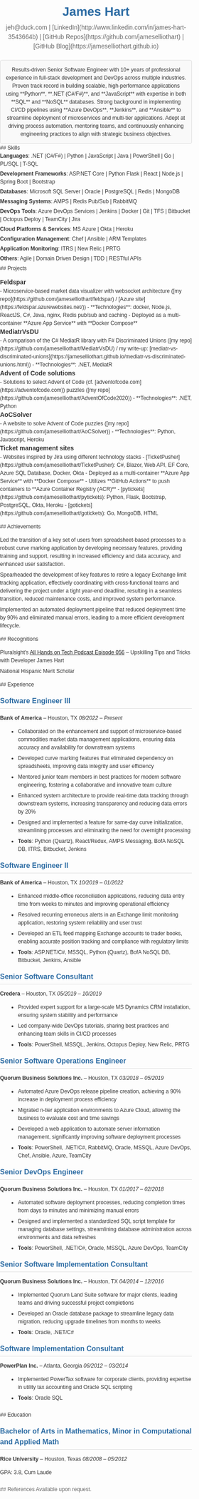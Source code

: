 <style>
/* General Styles */
body {
    font-family: Arial, sans-serif;
    color: #333;
    line-height: 1.5;
    margin: 0;
    padding: 0;
    font-size: 12px;
}

/* Header */
h1 {
    font-size: 28px;
    color: #2e6da4;
    text-align: center;
    margin-bottom: 0;
}

h2, h3 {
    margin-bottom: 8px;
    color: #2e6da4;
    border-bottom: 1px solid #ddd;
    padding-bottom: 4px;
}

h2 {
    font-size: 22px;
    margin-top: 22px;
}

h3 {
    font-size: 16px;
    margin-top: 16px;
}

/* Contact Information */
.contact-info {
    text-align: center;
    margin-top: 4px;
    margin-bottom: 20px;
    font-size: 14px;
    color: #666;
}

/* Section Styling */
section {
    margin-bottom: 20px;
}

/* Summary Section */
.summary {
    background-color: #f9f9f9;
    padding: 12px;
    border: 1px solid #ddd;
    border-radius: 4px;
    text-align: center;
}

.summary p {
    margin: 0;
}

/* Skills Section */
.skills ul {
    list-style: none;
    padding: 0;
    margin: 0;
}

.skills li {
    margin-bottom: 4px;
}

/* Projects Section */

.projects > ul > li > ul {
    list-style: disc;
}

.projects > ul > li > ul > li > ul {
    list-style: circle;
}

.projects > ul {
    list-style: none;
    padding: 0;
}

.projects .project-title {
    font-weight: bold;
    font-size: 14px;
}

/* Achievements Section */
.achievements ul {
    list-style: none;
    padding: 0;
}

.achievements li {
    margin-bottom: 6px;
}

/* Recognitions Section */
.recognitions ul {
    list-style: none;
    padding: 0;
}

.recognitions li {
    margin-bottom: 6px;
}

/* Experience Section */
.experience {
    margin-bottom: 20px;
}

.experience ul {
    margin-left: 20px;
}

.experience li {
    margin-bottom: 6px;
}

/* Education Section */
.education {
    margin-bottom: 20px;
}

/* References Section */
.references {
    font-size: 12px;
    color: #666;
}

</style>

# James Hart

<div class="contact-info">
jeh@duck.com | [LinkedIn](http://www.linkedin.com/in/james-hart-3543664b) | [GitHub Repos](https://github.com/jameselliothart) | [GitHub Blog](https://jameselliothart.github.io)
</div>

<div class="summary">
Results-driven Senior Software Engineer with 10+ years of professional experience in full-stack development and DevOps across multiple industries.
Proven track record in building scalable, high-performance applications using **Python**, **.NET (C#/F#)**, and **JavaScript** with expertise in both **SQL** and **NoSQL** databases.
Strong background in implementing CI/CD pipelines using **Azure DevOps**, **Jenkins**, and **Ansible** to streamline deployment of microservices and multi-tier applications.
Adept at driving process automation, mentoring teams, and continuously enhancing engineering practices to align with strategic business objectives.
</div>

<div class="skills">
## Skills

- **Languages**: .NET (C#/F#) | Python | JavaScript | Java | PowerShell | Go | PL/SQL | T-SQL
- **Development Frameworks**: ASP.NET Core | Python Flask | React | Node.js | Spring Boot | Bootstrap
- **Databases**: Microsoft SQL Server | Oracle | PostgreSQL | Redis | MongoDB
- **Messaging Systems**: AMPS | Redis Pub/Sub | RabbitMQ
- **DevOps Tools**: Azure DevOps Services | Jenkins | Docker | Git | TFS | Bitbucket | Octopus Deploy | TeamCity | Jira
- **Cloud Platforms & Services**: MS Azure | Okta | Heroku
- **Configuration Management**: Chef | Ansible | ARM Templates
- **Application Monitoring**: ITRS | New Relic | PRTG
- **Others**: Agile | Domain Driven Design | TDD | RESTful APIs
</div>

<div class="projects">
## Projects

- <div class="project-title">Feldspar</div>
  - Microservice-based market data visualizer with websocket architecture ([my repo](https://github.com/jameselliothart/feldspar) / [Azure site](https://feldspar.azurewebsites.net/))
  - **Technologies**: docker, Node.js, ReactJS, C#, Java, nginx, Redis pub/sub and caching
  - Deployed as a multi-container **Azure App Service** with **Docker Compose**
- <div class="project-title">MediatrVsDU</div>
  - A comparison of the C# MediatR library with F# Discriminated Unions ([my repo](https://github.com/jameselliothart/MediatrVsDU) / my write-up: [mediatr-vs-discriminated-unions](https://jameselliothart.github.io/mediatr-vs-discriminated-unions.html))
  - **Technologies**: .NET, MediatR
- <div class="project-title">Advent of Code solutions</div>
  - Solutions to select Advent of Code (cf. [adventofcode.com](https://adventofcode.com)) puzzles ([my repo](https://github.com/jameselliothart/AdventOfCode2020))
  - **Technologies**: .NET, Python
- <div class="project-title">AoCSolver</div>
  - A website to solve Advent of Code puzzles ([my repo](https://github.com/jameselliothart/AoCSolver))
  - **Technologies**: Python, Javascript, Heroku
- <div class="project-title">Ticket management sites</div>
  - Websites inspired by Jira using different technology stacks
  - [TicketPusher](https://github.com/jameselliothart/TicketPusher): C#, Blazor, Web API, EF Core, Azure SQL Database, Docker, Okta
    - Deployed as a multi-container **Azure App Service** with **Docker Compose**
    - Utilizes **GitHub Actions** to push containers to **Azure Container Registry (ACR)**
  - [pytickets](https://github.com/jameselliothart/pytickets): Python, Flask, Bootstrap, PostgreSQL, Okta, Heroku
  - [gotickets](https://github.com/jameselliothart/gotickets): Go, MongoDB, HTML
</div>

<div class="achievements">
## Achievements

- Led the transition of a key set of users from spreadsheet-based processes to a robust curve marking application by developing necessary features, providing training and support, resulting in increased efficiency and data accuracy, and enhanced user satisfaction.
- Spearheaded the development of key features to retire a legacy Exchange limit tracking application, effectively coordinating with cross-functional teams and delivering the project under a tight year-end deadline, resulting in a seamless transition, reduced maintenance costs, and improved system performance.
- Implemented an automated deployment pipeline that reduced deployment time by 90% and eliminated manual errors, leading to a more efficient development lifecycle.
</div>

<div class="recognitions">
## Recognitions

- Pluralsight's [All Hands on Tech Podcast Episode 056](https://www.pluralsight.com/resource-center/podcasts/056-upskilling-james-hart) – Upskilling Tips and Tricks with Developer James Hart
- National Hispanic Merit Scholar
</div>

<div class="experience">
## Experience

### **Software Engineer III**
**Bank of America** – Houston, TX
*08/2022 – Present*

- Collaborated on the enhancement and support of microservice-based commodities market data management applications, ensuring data accuracy and availability for downstream systems
- Developed curve marking features that eliminated dependency on spreadsheets, improving data integrity and user efficiency
- Mentored junior team members in best practices for modern software engineering, fostering a collaborative and innovative team culture
- Enhanced system architecture to provide real-time data tracking through downstream systems, increasing transparency and reducing data errors by 20%
- Designed and implemented a feature for same-day curve initialization, streamlining processes and eliminating the need for overnight processing
- **Tools**: Python (Quartz), React/Redux, AMPS Messaging, BofA NoSQL DB, ITRS, Bitbucket, Jenkins

### **Software Engineer II**
**Bank of America** – Houston, TX
*10/2019 – 01/2022*

- Enhanced middle-office reconciliation applications, reducing data entry time from weeks to minutes and improving operational efficiency
- Resolved recurring erroneous alerts in an Exchange limit monitoring application, restoring system reliability and user trust
- Developed an ETL feed mapping Exchange accounts to trader books, enabling accurate position tracking and compliance with regulatory limits
- **Tools**: ASP.NET/C#, MSSQL, Python (Quartz), BofA NoSQL DB, Bitbucket, Jenkins, Ansible

### **Senior Software Consultant**
**Credera** – Houston, TX
*05/2019 – 10/2019*

- Provided expert support for a large-scale MS Dynamics CRM installation, ensuring system stability and performance
- Led company-wide DevOps tutorials, sharing best practices and enhancing team skills in CI/CD processes
- **Tools**: PowerShell, MSSQL, Jenkins, Octopus Deploy, New Relic, PRTG

### **Senior Software Operations Engineer**
**Quorum Business Solutions Inc.** – Houston, TX
*03/2018 – 05/2019*

- Automated Azure DevOps release pipeline creation, achieving a 90% increase in deployment process efficiency
- Migrated n-tier application environments to Azure Cloud, allowing the business to evaluate cost and time savings
- Developed a web application to automate server information management, significantly improving software deployment processes
- **Tools**: PowerShell, .NET/C#, RabbitMQ, Oracle, MSSQL, Azure DevOps, Chef, Ansible, Azure, TeamCity

### **Senior DevOps Engineer**
**Quorum Business Solutions Inc.** – Houston, TX
*01/2017 – 02/2018*

- Automated software deployment processes, reducing completion times from days to minutes and minimizing manual errors
- Designed and implemented a standardized SQL script template for managing database settings, streamlining database administration across environments and data refreshes
- **Tools**: PowerShell, .NET/C#, Oracle, MSSQL, Azure DevOps, TeamCity

### **Senior Software Implementation Consultant**
**Quorum Business Solutions Inc.** – Houston, TX
*04/2014 – 12/2016*

- Implemented Quorum Land Suite software for major clients, leading teams and driving successful project completions
- Developed an Oracle database package to streamline legacy data migration, reducing upgrade timelines from months to weeks
- **Tools**: Oracle, .NET/C#

### **Software Implementation Consultant**
**PowerPlan Inc.** – Atlanta, Georgia
*06/2012 – 03/2014*

- Implemented PowerTax software for corporate clients, providing expertise in utility tax accounting and Oracle SQL scripting
- **Tools**: Oracle SQL
</div>

<div class="education">
## Education

### **Bachelor of Arts in Mathematics, Minor in Computational and Applied Math**
**Rice University** – Houston, Texas
*08/2008 – 05/2012*

GPA: 3.8, Cum Laude
</div>

<div class="references">
## References
Available upon request.
</div>
